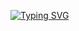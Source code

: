 <a href="https://git.io/typing-svg"><img src="https://readme-typing-svg.demolab.com?font=&size=25&duration=4500&pause=1000&color=FFB800&width=438&lines=I'm+Jm+Santiago%2C+21+years+old;3rd+Year+College;Game+Developer" alt="Typing SVG" /></a>
